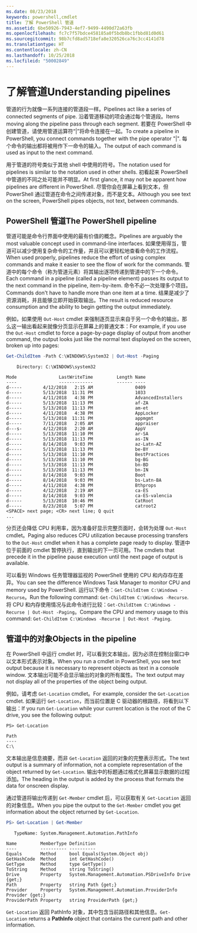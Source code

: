```yaml
---
ms.date: 08/23/2018
keywords: powershell,cmdlet
title: 了解 PowerShell 管道
ms.assetid: 6be50926-7943-4ef7-9499-4490d72a63fb
ms.openlocfilehash: fc7c7f57bdce458185a0f5bdb8bc1fbbd81d0d61
ms.sourcegitcommit: 98b7cfd8ad5718efa8e320526ca76c3cc4141d78
ms.translationtype: HT
ms.contentlocale: zh-CN
ms.lasthandoff: 10/25/2018
ms.locfileid: "50002849"
---
```

# <a name="understanding-pipelines"></a><span data-ttu-id="229b6-103">了解管道</span><span class="sxs-lookup"><span data-stu-id="229b6-103">Understanding pipelines</span></span>

<span data-ttu-id="229b6-104">管道的行为就像一系列连接的管道段一样。</span><span class="sxs-lookup"><span data-stu-id="229b6-104">Pipelines act like a series of connected segments of pipe.</span></span> <span data-ttu-id="229b6-105">沿着管道移动的项会通过每个管道段。</span><span class="sxs-lookup"><span data-stu-id="229b6-105">Items moving along the pipeline pass through each segment.</span></span> <span data-ttu-id="229b6-106">若要在 PowerShell 中创建管道，请使用管道运算符“|”将命令连接在一起。</span><span class="sxs-lookup"><span data-stu-id="229b6-106">To create a pipeline in PowerShell, you connect commands together with the pipe operator "|".</span></span> <span data-ttu-id="229b6-107">每个命令的输出都将被用作下一命令的输入。</span><span class="sxs-lookup"><span data-stu-id="229b6-107">The output of each command is used as input to the next command.</span></span>

<span data-ttu-id="229b6-108">用于管道的符号类似于其他 shell 中使用的符号。</span><span class="sxs-lookup"><span data-stu-id="229b6-108">The notation used for pipelines is similar to the notation used in other shells.</span></span> <span data-ttu-id="229b6-109">初看起来 PowerShell 中管道的不同之处可能并不明显。</span><span class="sxs-lookup"><span data-stu-id="229b6-109">At first glance, it may not be apparent how pipelines are different in PowerShell.</span></span> <span data-ttu-id="229b6-110">尽管你会在屏幕上看到文本，但 PowerShell 通过管道在命令之间传递对象，而不是文本。</span><span class="sxs-lookup"><span data-stu-id="229b6-110">Although you see text on the screen, PowerShell pipes objects, not text, between commands.</span></span>

## <a name="the-powershell-pipeline"></a><span data-ttu-id="229b6-111">PowerShell 管道</span><span class="sxs-lookup"><span data-stu-id="229b6-111">The PowerShell pipeline</span></span>

<span data-ttu-id="229b6-112">管道可能是命令行界面中使用的最有价值的概念。</span><span class="sxs-lookup"><span data-stu-id="229b6-112">Pipelines are arguably the most valuable concept used in command-line interfaces.</span></span> <span data-ttu-id="229b6-113">如果使用得当，管道可以减少使用复杂命令的工作量，并且可以更轻松地查看命令的工作流程。</span><span class="sxs-lookup"><span data-stu-id="229b6-113">When used properly, pipelines reduce the effort of using complex commands and make it easier to see the flow of work for the commands.</span></span> <span data-ttu-id="229b6-114">管道中的每个命令（称为管道元素）将其输出逐项传递到管道中的下一个命令。</span><span class="sxs-lookup"><span data-stu-id="229b6-114">Each command in a pipeline (called a pipeline element) passes its output to the next command in the pipeline, item-by-item.</span></span> <span data-ttu-id="229b6-115">命令不必一次处理多个项目。</span><span class="sxs-lookup"><span data-stu-id="229b6-115">Commands don't have to handle more than one item at a time.</span></span> <span data-ttu-id="229b6-116">结果是减少了资源消耗，并且能够立即开始获取输出。</span><span class="sxs-lookup"><span data-stu-id="229b6-116">The result is reduced resource consumption and the ability to begin getting the output immediately.</span></span>

<span data-ttu-id="229b6-117">例如，如果使用 `Out-Host` cmdlet 来强制逐页显示来自于另一个命令的输出，那么这一输出看起来就像分页显示在屏幕上的普通文本：</span><span class="sxs-lookup"><span data-stu-id="229b6-117">For example, if you use the `Out-Host` cmdlet to force a page-by-page display of output from another command, the output looks just like the normal text displayed on the screen, broken up into pages:</span></span>

```powershell
Get-ChildItem -Path C:\WINDOWS\System32 | Out-Host -Paging
```

```Output
    Directory: C:\WINDOWS\system32

Mode                LastWriteTime         Length Name
----                -------------         ------ ----
d-----        4/12/2018   2:15 AM                0409
d-----        5/13/2018  11:31 PM                1033
d-----        4/11/2018   4:38 PM                AdvancedInstallers
d-----        5/13/2018  11:13 PM                af-ZA
d-----        5/13/2018  11:13 PM                am-et
d-----        4/11/2018   4:38 PM                AppLocker
d-----        5/13/2018  11:31 PM                appmgmt
d-----        7/11/2018   2:05 AM                appraiser
d---s-        4/12/2018   2:20 AM                AppV
d-----        5/13/2018  11:10 PM                ar-SA
d-----        5/13/2018  11:13 PM                as-IN
d-----        8/14/2018   9:03 PM                az-Latn-AZ
d-----        5/13/2018  11:13 PM                be-BY
d-----        5/13/2018  11:10 PM                BestPractices
d-----        5/13/2018  11:10 PM                bg-BG
d-----        5/13/2018  11:13 PM                bn-BD
d-----        5/13/2018  11:13 PM                bn-IN
d-----        8/14/2018   9:03 PM                Boot
d-----        8/14/2018   9:03 PM                bs-Latn-BA
d-----        4/11/2018   4:38 PM                Bthprops
d-----        4/12/2018   2:19 AM                ca-ES
d-----        8/14/2018   9:03 PM                ca-ES-valencia
d-----        5/13/2018  10:46 PM                CatRoot
d-----        8/23/2018   5:07 PM                catroot2
<SPACE> next page; <CR> next line; Q quit
...
```

<span data-ttu-id="229b6-118">分页还会降低 CPU 利用率，因为准备好显示完整页面时，会转为处理 `Out-Host` cmdlet。</span><span class="sxs-lookup"><span data-stu-id="229b6-118">Paging also reduces CPU utilization because processing transfers to the `Out-Host` cmdlet when it has a complete page ready to display.</span></span> <span data-ttu-id="229b6-119">管道中位于前面的 cmdlet 暂停执行，直到输出的下一页可用。</span><span class="sxs-lookup"><span data-stu-id="229b6-119">The cmdlets that precede it in the pipeline pause execution until the next page of output is available.</span></span>

<span data-ttu-id="229b6-120">可以看到 Windows 任务管理器监视的 PowerShell 使用的 CPU 和内存存在差异。</span><span class="sxs-lookup"><span data-stu-id="229b6-120">You can see the difference Windows Task Manager to monitor CPU and memory used by PowerShell.</span></span> <span data-ttu-id="229b6-121">运行以下命令：`Get-ChildItem C:\Windows -Recurse`。</span><span class="sxs-lookup"><span data-stu-id="229b6-121">Run the following command: `Get-ChildItem C:\Windows -Recurse`.</span></span> <span data-ttu-id="229b6-122">将 CPU 和内存使用情况与此命令进行比较：`Get-ChildItem C:\Windows -Recurse | Out-Host -Paging`。</span><span class="sxs-lookup"><span data-stu-id="229b6-122">Compare the CPU and memory usage to this command: `Get-ChildItem C:\Windows -Recurse | Out-Host -Paging`.</span></span>

## <a name="objects-in-the-pipeline"></a><span data-ttu-id="229b6-123">管道中的对象</span><span class="sxs-lookup"><span data-stu-id="229b6-123">Objects in the pipeline</span></span>

<span data-ttu-id="229b6-124">在 PowerShell 中运行 cmdlet 时，可以看到文本输出，因为必须在控制台窗口中以文本形式表示对象。</span><span class="sxs-lookup"><span data-stu-id="229b6-124">When you run a cmdlet in PowerShell, you see text output because it is necessary to represent objects as text in a console window.</span></span> <span data-ttu-id="229b6-125">文本输出可能不会显示输出的对象的所有属性。</span><span class="sxs-lookup"><span data-stu-id="229b6-125">The text output may not display all of the properties of the object being output.</span></span>

<span data-ttu-id="229b6-126">例如，请考虑 `Get-Location` cmdlet。</span><span class="sxs-lookup"><span data-stu-id="229b6-126">For example, consider the `Get-Location` cmdlet.</span></span> <span data-ttu-id="229b6-127">如果运行 `Get-Location`，而当前位置是 C 驱动器的根路径，将看到以下输出：</span><span class="sxs-lookup"><span data-stu-id="229b6-127">If you run `Get-Location` while your current location is the root of the C drive, you see the following output:</span></span>

```
PS> Get-Location

Path
----
C:\
```

<span data-ttu-id="229b6-128">文本输出是信息摘要，而非 `Get-Location` 返回的对象的完整表示形式。</span><span class="sxs-lookup"><span data-stu-id="229b6-128">The text output is a summary of information, not a complete representation of the object returned by `Get-Location`.</span></span> <span data-ttu-id="229b6-129">输出中的标题通过格式化屏幕显示数据的过程添加。</span><span class="sxs-lookup"><span data-stu-id="229b6-129">The heading in the output is added by the process that formats the data for onscreen display.</span></span>

<span data-ttu-id="229b6-130">通过管道将输出传递到 `Get-Member` cmdlet 后，可以获取有关 `Get-Location` 返回的对象信息。</span><span class="sxs-lookup"><span data-stu-id="229b6-130">When you pipe the output to the `Get-Member` cmdlet you get information about the object returned by `Get-Location`.</span></span>

```powershell
PS> Get-Location | Get-Member
```

```Output
   TypeName: System.Management.Automation.PathInfo

Name         MemberType Definition
----         ---------- ----------
Equals       Method     bool Equals(System.Object obj)
GetHashCode  Method     int GetHashCode()
GetType      Method     type GetType()
ToString     Method     string ToString()
Drive        Property   System.Management.Automation.PSDriveInfo Drive {get;}
Path         Property   string Path {get;}
Provider     Property   System.Management.Automation.ProviderInfo Provider {get;}
ProviderPath Property   string ProviderPath {get;}
```

<span data-ttu-id="229b6-131">`Get-Location` 返回 PathInfo 对象，其中包含当前路径和其他信息。</span><span class="sxs-lookup"><span data-stu-id="229b6-131">`Get-Location` returns a **PathInfo** object that contains the current path and other information.</span></span>
